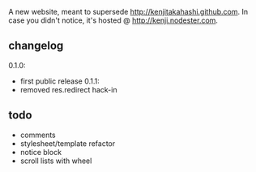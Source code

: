 A new website, meant to supersede <http://kenjitakahashi.github.com>.
In case you didn't notice, it's hosted @ <http://kenji.nodester.com>.

changelog
---------
0.1.0:
- first public release
0.1.1:
- removed res.redirect hack-in

todo
----
* comments
* stylesheet/template refactor
* notice block
* scroll lists with wheel
